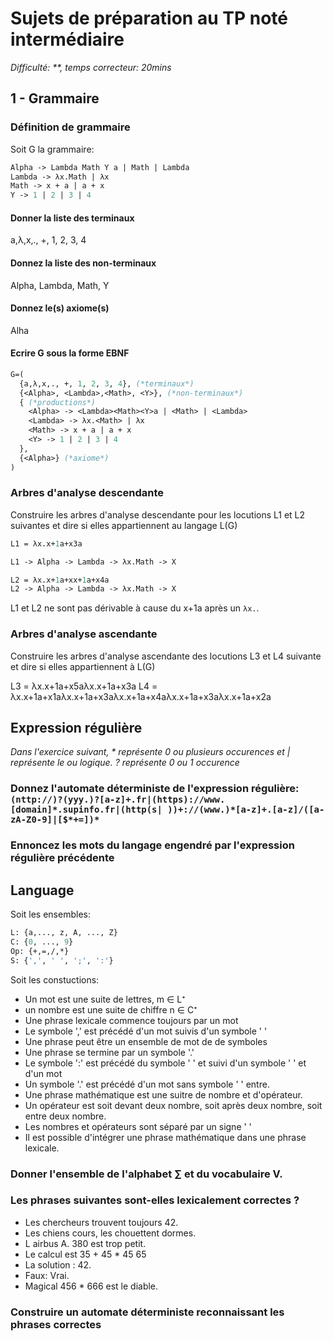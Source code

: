 # Sujets de préparation au TP noté intermédiaire

*Difficulté: \*\*, temps correcteur: 20mins*

## 1 - Grammaire

### Définition de grammaire

Soit G la grammaire:

```Ocaml
Alpha -> Lambda Math Y a | Math | Lambda
Lambda -> λx.Math | λx
Math -> x + a | a + x
Y -> 1 | 2 | 3 | 4
```

#### Donner la liste des terminaux

a,λ,x,., +, 1, 2, 3, 4

#### Donnez la liste des non-terminaux

Alpha, Lambda, Math, Y

#### Donnez le(s) axiome(s)

Alha

#### Ecrire G sous la forme EBNF

```Ocaml
G=(
  {a,λ,x,., +, 1, 2, 3, 4}, (*terminaux*)
  {<Alpha>, <Lambda>,<Math>, <Y>}, (*non-terminaux*)
  { (*productions*)
    <Alpha> -> <Lambda><Math><Y>a | <Math> | <Lambda>
    <Lambda> -> λx.<Math> | λx
    <Math> -> x + a | a + x
    <Y> -> 1 | 2 | 3 | 4
  },
  {<Alpha>} (*axiome*)
)
```

### Arbres d'analyse descendante

Construire les arbres d'analyse descendante pour les locutions L1 et L2 suivantes et dire si elles appartiennent au langage L(G)

```OCaml
L1 = λx.x+1a+x3a

L1 -> Alpha -> Lambda -> λx.Math -> X

L2 = λx.x+1a+xx+1a+x4a
L2 -> Alpha -> Lambda -> λx.Math -> X
```
L1 et L2 ne sont pas dérivable à cause du x+1a après un `λx.`.

### Arbres d'analyse ascendante

Construire les arbres d'analyse ascendante des locutions L3 et L4 suivante et dire si elles appartiennent à L(G)

L3 = λx.x+1a+x5aλx.x+1a+x3a
L4 = λx.x+1a+x1aλx.x+1a+x3aλx.x+1a+x4aλx.x+1a+x3aλx.x+1a+x2a

## Expression régulière

*Dans l'exercice suivant, \* représente 0 ou plusieurs occurences et | représente le ou logique. ? représente 0 ou 1 occurence*

### Donnez l'automate déterministe de l'expression régulière: `(nttp://)?(yyy.)?[a-z]+.fr|(https)://www.[domain]*.supinfo.fr|(http(s| ))+://(www.)*[a-z]+.[a-z]/([a-zA-Z0-9]|[$*+=])*`

### Ennoncez les mots du langage engendré par l'expression régulière précédente

## Language
 
Soit les ensembles:
```OCAml
L: {a,..., z, A, ..., Z}
C: {0, ..., 9}
Op: {+,=,/,*}
S: {',', ' ', ';', ':'}
```

Soit les constuctions:

- Un mot est une suite de lettres, m ∈ L⁺
- un nombre est une suite de chiffre n ∈ C⁺
- Une phrase lexicale commence toujours par un mot
- Le symbole ',' est précédé d'un mot suivis d'un symbole ' '
- Une phrase peut être un ensemble de mot de de symboles
- Une phrase se termine par un symbole '.'
- Le symbole ':' est précédé du symbole ' ' et suivi d'un symbole ' ' et d'un mot
- Un symbole '.' est précédé d'un mot sans symbole ' ' entre.
- Une phrase mathématique est une suitre de nombre et d'opérateur. 
- Un opérateur est soit devant deux nombre, soit après deux nombre, soit entre deux nombre. 
- Les nombres et opérateurs sont séparé par un signe ' '
- Il est possible d'intégrer une phrase mathématique dans une phrase lexicale. 

### Donner l'ensemble de l'alphabet ∑ et du vocabulaire V.

### Les phrases suivantes sont-elles lexicalement correctes ?

- Les chercheurs trouvent toujours 42.
- Les chiens cours, les chouettent dormes.
- L airbus A. 380  est trop petit.
- Le calcul est 35 + 45 * 45 65
- La solution : 42.
- Faux: Vrai.
- Magical 456 * 666 est le diable. 

### Construire un automate déterministe reconnaissant les phrases correctes
